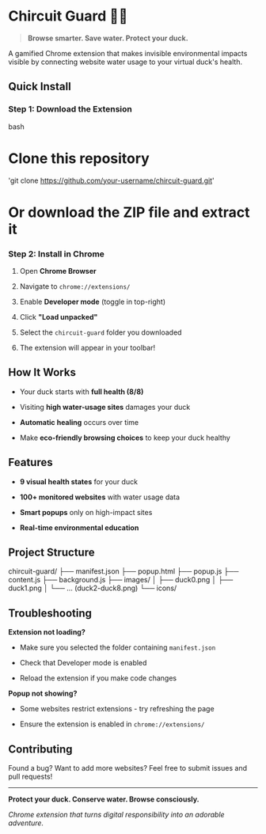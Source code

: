 
# Chircuit Guard 🦆💧

> **Browse smarter. Save water. Protect your duck.**

A gamified Chrome extension that makes invisible environmental impacts visible by connecting website water usage to your virtual duck's health.

## Quick Install

### Step 1: Download the Extension

bash

# Clone this repository
'git clone https://github.com/your-username/chircuit-guard.git'

# Or download the ZIP file and extract it

### Step 2: Install in Chrome

1.  Open **Chrome Browser**
    
2.  Navigate to `chrome://extensions/`
    
3.  Enable **Developer mode** (toggle in top-right)
    
4.  Click **"Load unpacked"**
    
5.  Select the `chircuit-guard` folder you downloaded
    
6.  The extension will appear in your toolbar!
    

## How It Works

-   Your duck starts with **full health (8/8)**
    
-   Visiting **high water-usage sites** damages your duck
    
-   **Automatic healing** occurs over time
    
-   Make **eco-friendly browsing choices** to keep your duck healthy
    

## Features

-   **9 visual health states** for your duck
    
-   **100+ monitored websites** with water usage data
    
-   **Smart popups** only on high-impact sites
    
-   **Real-time environmental education**
    

## Project Structure

chircuit-guard/
├── manifest.json
├── popup.html
├── popup.js
├── content.js
├── background.js
├── images/
│   ├── duck0.png
│   ├── duck1.png
│   └── ... (duck2-duck8.png)
└── icons/

## Troubleshooting

**Extension not loading?**

-   Make sure you selected the folder containing `manifest.json`
    
-   Check that Developer mode is enabled
    
-   Reload the extension if you make code changes
    

**Popup not showing?**

-   Some websites restrict extensions - try refreshing the page
    
-   Ensure the extension is enabled in `chrome://extensions/`
    

##  Contributing

Found a bug? Want to add more websites? Feel free to submit issues and pull requests!

----------

**Protect your duck. Conserve water. Browse consciously.**

_Chrome extension that turns digital responsibility into an adorable adventure._
